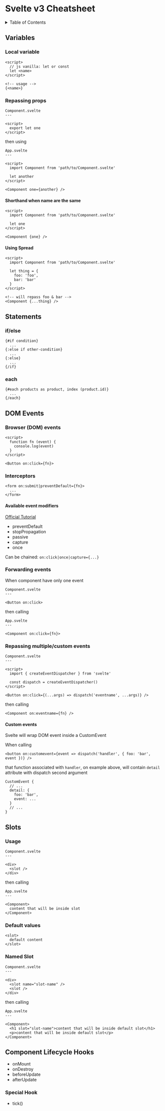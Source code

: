 # Svelte v3 Cheatsheet

<details>
  <summary>Table of Contents</summary>
<!-- TOC depthFrom:2 -->

- [Variables](#variables)
  - [Local variable](#local-variable)
  - [Repassing props](#repassing-props)
    - [Shorthand when name are the same](#shorthand-when-name-are-the-same)
    - [Using Spread](#using-spread)
- [Statements](#statements)
  - [if/else](#ifelse)
  - [each](#each)
- [DOM Events](#dom-events)
  - [Browser (DOM) events](#browser-dom-events)
  - [Interceptors](#interceptors)
    - [Available event modifiers](#available-event-modifiers)
  - [Forwarding events](#forwarding-events)
  - [Repassing multiple/custom events](#repassing-multiplecustom-events)
    - [Custom events](#custom-events)
- [Slots](#slots)
  - [Usage](#usage)
  - [Default values](#default-values)
  - [Named Slot](#named-slot)
- [Component Lifecycle Hooks](#component-lifecycle-hooks)
  - [Special Hook](#special-hook)

<!-- /TOC -->
</details>

## Variables

### Local variable

```
<script>
  // js vanilla: let or const
  let <name>
</script>

<!-- usage -->
{<name>}
```

### Repassing props

```
Component.svelte
---

<script>
  export let one
</script>
```

then using

```
App.svelte
---

<script>
  import Component from 'path/to/Component.svelte'

  let another
</script>

<Component one={another} />
```

#### Shorthand when name are the same

```
<script>
  import Component from 'path/to/Component.svelte'

  let one
</script>

<Component {one} />
```

#### Using Spread

```
<script>
  import Component from 'path/to/Component.svelte'

  let thing = {
    foo: 'foo',
    bar: 'bar'
  }
</script>

<!-- will repass foo & bar -->
<Component {...thing} />
```

## Statements

### if/else

```
{#if condition}
  ...
{:else if other-condition}
  ...
{:else}
  ...
{/if}
```

### each

```
{#each products as product, index (product.id)}
  ...
{/each}
```

## DOM Events

### Browser (DOM) events

```
<script>
  function fn (event) {
    console.log(event)
  }
</script>

<Button on:click={fn}>
```

### Interceptors

```
<form on:submit|preventDefault={fn}>
  ...
</form>
```

#### Available event modifiers

[Official Tutorial](https://svelte.dev/tutorial/event-modifiers)

- preventDefault
- stopPropagation
- passive
- capture
- once

Can be chained: `on:click|once|capture={...}`

### Forwarding events

When component have only one event

```
Component.svelte
---

<Button on:click>
```

then calling

```
App.svelte
---

<Component on:click={fn}>
```

### Repassing multiple/custom events

```
Component.svelte
---

<script>
  import { createEventDispatcher } from 'svelte'

  const dispatch = createEventDispatcher()
</script>

<Button on:click={(...args) => dispatch('eventname', ...args)} />
```

then calling

```
<Component on:eventname={fn} />
```

#### Custom events

Svelte will wrap DOM event inside a CustomEvent

When calling

```
<button on:customevent={event => dispatch('handler', { foo: 'bar', event })} />
```

that function associated with `handler`, on example above, will contain `detail` attribute with dispatch second argument

```
CustomEvent {
  // ...
  detail: {
    foo: 'bar',
    event: ...
  }
  // ...
}
```

## Slots

### Usage

```
Component.svelte
---

<div>
  <slot />
</div>
```

then calling

```
App.svelte
---

<Component>
  content that will be inside slot
</Component>
```

### Default values

```
<slot>
  default content
</slot>
```

### Named Slot

```
Component.svelte
---

<div>
  <slot name="slot-name" />
  <slot />
</div>
```

then calling

```
App.svelte
---

<Component>
  <h1 slot="slot-name">content that will be inside default slot</h1>
  <p>content that will be inside default slot</p>
</Component>
```

## Component Lifecycle Hooks

- onMount
- onDestroy
- beforeUpdate
- afterUpdate

### Special Hook

- tick()
